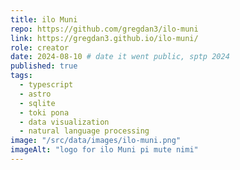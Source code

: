 ```yaml
---
title: ilo Muni
repo: https://github.com/gregdan3/ilo-muni
link: https://gregdan3.github.io/ilo-muni/
role: creator
date: 2024-08-10 # date it went public, sptp 2024
published: true
tags:
  - typescript
  - astro
  - sqlite
  - toki pona
  - data visualization
  - natural language processing
image: "/src/data/images/ilo-muni.png"
imageAlt: "logo for ilo Muni pi mute nimi"
---
```


